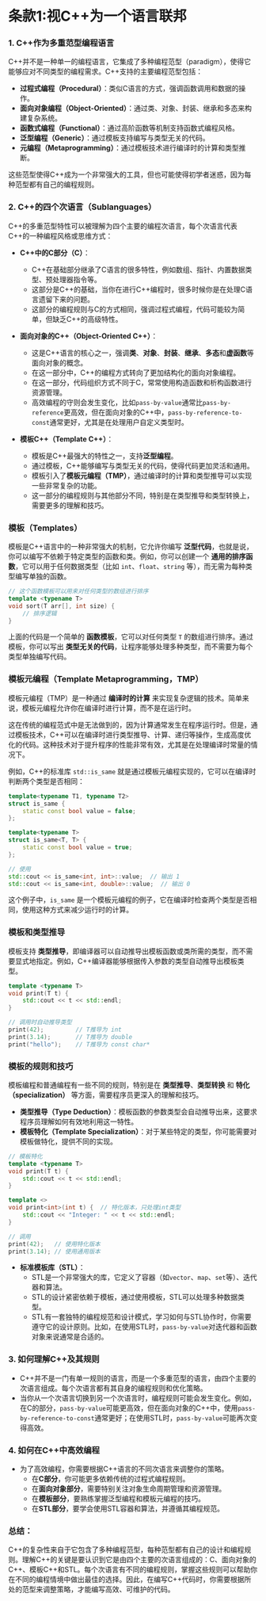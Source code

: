 # 条款1:视C++为一个语言联邦

### 1. C++作为多重范型编程语言
C++并不是一种单一的编程语言，它集成了多种编程范型（paradigm），使得它能够应对不同类型的编程需求。C++支持的主要编程范型包括：
- **过程式编程（Procedural）**：类似C语言的方式，强调函数调用和数据的操作。
- **面向对象编程（Object-Oriented）**：通过类、对象、封装、继承和多态来构建复杂系统。
- **函数式编程（Functional）**：通过高阶函数等机制支持函数式编程风格。
- **泛型编程（Generic）**：通过模板支持编写与类型无关的代码。
- **元编程（Metaprogramming）**：通过模板技术进行编译时的计算和类型推断。

这些范型使得C++成为一个非常强大的工具，但也可能使得初学者迷惑，因为每种范型都有自己的编程规则。

### 2. C++的四个次语言（Sublanguages）
C++的多重范型特性可以被理解为四个主要的编程次语言，每个次语言代表C++的一种编程风格或思维方式：
- **C++中的C部分（C）**：
  - C++在基础部分继承了C语言的很多特性，例如数组、指针、内置数据类型、预处理器指令等。
  - 这部分是C++的基础，当你在进行C++编程时，很多时候你是在处理C语言遗留下来的问题。
  - 这部分的编程规则与C的方式相同，强调过程式编程，代码可能较为简单，但缺乏C++的高级特性。

- **面向对象的C++（Object-Oriented C++）**：
  - 这是C++语言的核心之一，强调**类**、**对象**、**封装**、**继承**、**多态**和**虚函数**等面向对象的概念。
  - 在这一部分中，C++的编程方式转向了更加结构化的面向对象编程。
  - 在这一部分，代码组织方式不同于C，常常使用构造函数和析构函数进行资源管理。
  - 高效编程的守则会发生变化，比如`pass-by-value`通常比`pass-by-reference`更高效，但在面向对象的C++中，`pass-by-reference-to-const`通常更好，尤其是在处理用户自定义类型时。

- **模板C++（Template C++）**：
  - 模板是C++最强大的特性之一，支持**泛型编程**。
  - 通过模板，C++能够编写与类型无关的代码，使得代码更加灵活和通用。
  - 模板引入了**模板元编程（TMP）**，通过编译时的计算和类型推导可以实现一些非常复杂的功能。
  - 这一部分的编程规则与其他部分不同，特别是在类型推导和类型转换上，需要更多的理解和技巧。
###  模板（Templates）
模板是C++语言中的一种非常强大的机制，它允许你编写 **泛型代码**，也就是说，你可以编写不依赖于特定类型的函数和类。例如，你可以创建一个 **通用的排序函数**，它可以用于任何数据类型（比如 `int`、`float`、`string` 等），而无需为每种类型编写单独的函数。

```cpp
// 这个函数模板可以用来对任何类型的数组进行排序
template <typename T>
void sort(T arr[], int size) {
    // 排序逻辑
}
```

上面的代码是一个简单的 **函数模板**，它可以对任何类型 `T` 的数组进行排序。通过模板，你可以写出 **类型无关的代码**，让程序能够处理多种类型，而不需要为每个类型单独编写代码。

### 模板元编程（Template Metaprogramming，TMP）
模板元编程（TMP）是一种通过 **编译时的计算** 来实现复杂逻辑的技术。简单来说，模板元编程允许你在编译时进行计算，而不是在运行时。

这在传统的编程范式中是无法做到的，因为计算通常发生在程序运行时。但是，通过模板技术，C++可以在编译时进行类型推导、计算、递归等操作，生成高度优化的代码。这种技术对于提升程序的性能非常有效，尤其是在处理编译时常量的情况下。

例如，C++的标准库 `std::is_same` 就是通过模板元编程实现的，它可以在编译时判断两个类型是否相同：

```cpp
template<typename T1, typename T2>
struct is_same {
    static const bool value = false;
};

template<typename T>
struct is_same<T, T> {
    static const bool value = true;
};

// 使用
std::cout << is_same<int, int>::value;  // 输出 1
std::cout << is_same<int, double>::value;  // 输出 0
```

这个例子中，`is_same` 是一个模板元编程的例子，它在编译时检查两个类型是否相同，使用这种方式来减少运行时的计算。

### 模板和类型推导
模板支持 **类型推导**，即编译器可以自动推导出模板函数或类所需的类型，而不需要显式地指定。例如，C++编译器能够根据传入参数的类型自动推导出模板类型。

```cpp
template <typename T>
void print(T t) {
    std::cout << t << std::endl;
}

// 调用时自动推导类型
print(42);         // T推导为 int
print(3.14);       // T推导为 double
print("hello");    // T推导为 const char*
```

### 模板的规则和技巧
模板编程和普通编程有一些不同的规则，特别是在 **类型推导**、**类型转换** 和 **特化（specialization）** 等方面，需要程序员更深入的理解和技巧。

- **类型推导（Type Deduction）**：模板函数的参数类型会自动推导出来，这要求程序员理解如何有效地利用这一特性。
- **模板特化（Template Specialization）**：对于某些特定的类型，你可能需要对模板做特化，提供不同的实现。

```cpp
// 模板特化
template <typename T>
void print(T t) {
    std::cout << t << std::endl;
}

template <>
void print<int>(int t) {  // 特化版本，只处理int类型
    std::cout << "Integer: " << t << std::endl;
}

// 调用
print(42);   // 使用特化版本
print(3.14); // 使用通用版本
```


- **标准模板库（STL）**：
  - STL是一个非常强大的库，它定义了容器（如`vector`、`map`、`set`等）、迭代器和算法。
  - STL的设计紧密依赖于模板，通过使用模板，STL可以处理多种数据类型。
  - STL有一套独特的编程规范和设计模式，学习如何与STL协作时，你需要遵守它的设计原则。比如，在使用STL时，`pass-by-value`对迭代器和函数对象来说通常是合适的。

### 3. 如何理解C++及其规则
- C++并不是一门有单一规则的语言，而是一个多重范型的语言，由四个主要的次语言组成。每个次语言都有其自身的编程规则和优化策略。
- 当你从一个次语言切换到另一个次语言时，编程规则可能会发生变化。例如，在C的部分，`pass-by-value`可能更高效，但在面向对象的C++中，使用`pass-by-reference-to-const`通常更好；在使用STL时，`pass-by-value`可能再次变得高效。

### 4. 如何在C++中高效编程
- 为了高效编程，你需要根据C++语言的不同次语言来调整你的策略。
  - 在**C部分**，你可能更多依赖传统的过程式编程规则。
  - 在**面向对象部分**，需要特别关注对象生命周期管理和资源管理。
  - 在**模板部分**，要熟练掌握泛型编程和模板元编程的技巧。
  - 在**STL部分**，要学会使用STL容器和算法，并遵循其编程规范。

### 总结：
C++的复杂性来自于它包含了多种编程范型，每种范型都有自己的设计和编程规则。理解C++的关键是要认识到它是由四个主要的次语言组成的：C、面向对象的C++、模板C++和STL。每个次语言有不同的编程规则，掌握这些规则可以帮助你在不同的编程情境中做出最佳的选择。因此，在编写C++代码时，你需要根据所处的范型来调整策略，才能编写高效、可维护的代码。